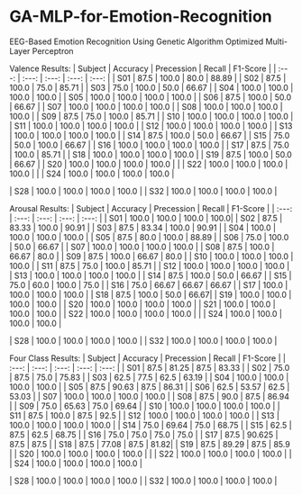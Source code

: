 # GA-MLP-for-Emotion-Recognition
EEG-Based Emotion Recognition Using Genetic Algorithm Optimized Multi-Layer Perceptron


Valence Results:
| Subject | Accuracy | Precession | Recall | F1-Score |
| :---: | :---: | :---: | :---: | :---: |
| S01 | 87.5 | 100.0 | 80.0 | 88.89 |
| S02 | 87.5 | 100.0 | 75.0 | 85.71 |
| S03 | 75.0 | 100.0 | 50.0 | 66.67 |
| S04 | 100.0 | 100.0 | 100.0 | 100.0 |
| S05 | 100.0 | 100.0 | 100.0 | 100.0 |
| S06 | 87.5 | 100.0 | 50.0 | 66.67 |
| S07 | 100.0 | 100.0 | 100.0 | 100.0 |
| S08 | 100.0 | 100.0 | 100.0 | 100.0 |
| S09 | 87.5 | 75.0 | 100.0 | 85.71 |
| S10 | 100.0 | 100.0 | 100.0 | 100.0 |
| S11 | 100.0 | 100.0 | 100.0 | 100.0 |
| S12 | 100.0 | 100.0 | 100.0 | 100.0 |
| S13 | 100.0 | 100.0 | 100.0 | 100.0 |
| S14 | 87.5 | 100.0 | 50.0 | 66.67 |
| S15 | 75.0 | 50.0 | 100.0 | 66.67 |
| S16 | 100.0 | 100.0 | 100.0 | 100.0 |
| S17 | 87.5 | 75.0 | 100.0 | 85.71 |
| S18 | 100.0 | 100.0 | 100.0 | 100.0 |
| S19 | 87.5 | 100.0 | 50.0 | 66.67 |
| S20 | 100.0 | 100.0 | 100.0 | 100.0 |
|
| S22 | 100.0 | 100.0 | 100.0 | 100.0 |
|
| S24 | 100.0 | 100.0 | 100.0 | 100.0 |


| S28 | 100.0 | 100.0 | 100.0 | 100.0 |
| S32 | 100.0 | 100.0 | 100.0 | 100.0 |

Arousal Results:
| Subject | Accuracy | Precession | Recall | F1-Score |
| :---: | :---: | :---: | :---: | :---: |
| S01 | 100.0 | 100.0 | 100.0 | 100.0|
| S02 | 87.5 | 83.33 | 100.0 | 90.91 |
| S03 | 87.5 | 83.34 | 100.0 | 90.91 |
| S04 | 100.0 | 100.0 | 100.0 | 100.0 |
| S05 | 87.5 | 80.0 | 100.0 | 88.89 |
| S06 | 75.0 | 100.0 | 50.0 | 66.67 |
| S07 | 100.0 | 100.0 | 100.0 | 100.0 |
| S08 | 87.5 | 100.0 | 66.67 | 80.0 |
| S09 | 87.5 | 100.0 | 66.67 | 80.0 |
| S10 | 100.0 | 100.0 | 100.0 | 100.0 |
| S11 | 87.5 | 75.0 | 100.0 | 85.71 |
| S12 | 100.0 | 100.0 | 100.0 | 100.0 |
| S13 | 100.0 | 100.0 | 100.0 | 100.0 |
| S14 | 87.5 | 100.0 | 50.0 | 66.67 |
| S15 | 75.0 | 60.0 | 100.0 | 75.0 |
| S16 | 75.0 | 66.67 | 66.67 | 66.67 |
| S17 | 100.0 | 100.0 | 100.0 | 100.0 |
| S18 | 87.5 | 100.0 | 50.0 | 66.67|
| S19 | 100.0 | 100.0 | 100.0 | 100.0 |
| S20 | 100.0 | 100.0 | 100.0 | 100.0 |
| S21 | 100.0 | 100.0 | 100.0 | 100.0 |
| S22 | 100.0 | 100.0 | 100.0 | 100.0 |
|
| S24 | 100.0 | 100.0 | 100.0 | 100.0 |

| S28 | 100.0 | 100.0 | 100.0 | 100.0 |
| S32 | 100.0 | 100.0 | 100.0 | 100.0 |

Four Class Results:
| Subject | Accuracy | Precession | Recall | F1-Score |
| :---: | :---: | :---: | :---: | :---: |
| S01 | 87.5 | 81.25 | 87.5 | 83.33 |
| S02 | 75.0 | 87.5 | 75.0 | 75.83 |
| S03 | 62.5 | 77.5 | 62.5 | 63.19 |
| S04 | 100.0 | 100.0 | 100.0 | 100.0 |
| S05 | 87.5 | 90.63 | 87.5 | 86.31 |
| S06 | 62.5 | 53.57 | 62.5 | 53.03 |
| S07 | 100.0 | 100.0 | 100.0 | 100.0 |
| S08 | 87.5 | 90.0 | 87.5 | 86.94 |
| S09 | 75.0 | 65.63 | 75.0 | 69.64 |
| S10 | 100.0 | 100.0 | 100.0 | 100.0 |
| S11 | 87.5 | 100.0 | 87.5 | 92.5 |
| S12 | 100.0 | 100.0 | 100.0 | 100.0 |
| S13 | 100.0 | 100.0 | 100.0 | 100.0 |
| S14 | 75.0 | 69.64 | 75.0 | 68.75 |
| S15 | 62.5 | 87.5 | 62.5 | 68.75 |
| S16 | 75.0 | 75.0 | 75.0 | 75.0 |
| S17 | 87.5 | 90.625 | 87.5 | 87.5 |
| S18 | 87.5 | 77.08 | 87.5 | 81.82|
| S19 | 87.5 | 89.29 | 87.5 | 85.9 |
| S20 | 100.0 | 100.0 | 100.0 | 100.0 |
|
| S22 | 100.0 | 100.0 | 100.0 | 100.0 |
|
| S24 | 100.0 | 100.0 | 100.0 | 100.0 |

| S28 | 100.0 | 100.0 | 100.0 | 100.0 |
| S32 | 100.0 | 100.0 | 100.0 | 100.0 |
